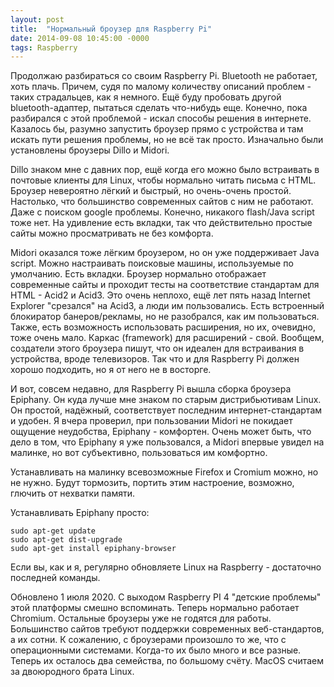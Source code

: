 ```yaml
---
layout: post
title:  "Нормальный броузер для Raspberry Pi"
date: 2014-09-08 10:45:00 -0000
tags: Raspberry 
---
```


Продолжаю разбираться со своим Raspberry Pi. Bluetooth не работает, хоть плачь. Причем, судя по малому количеству описаний проблем - таких страдальцев, как я немного. Ещё буду пробовать другой bluetooth-адаптер, пытаться сделать что-нибудь еще. Конечно, пока разбирался с этой проблемой - искал способы решения в интернете. Казалось бы, разумно запустить броузер прямо с устройства и там искать пути решения проблемы, но не всё так просто. Изначально были установлены броузеры Dillo и Midori. 

Dillo знаком мне с давних пор, ещё когда его можно было встраивать в почтовые клиенты для Linux, чтобы нормально читать письма с HTML. Броузер невероятно лёгкий и быстрый, но очень-очень простой. Настолько, что большинство современных сайтов с ним не работают. Даже с поиском google проблемы. Конечно, никакого flash/Java script тоже нет. На удивление есть вкладки, так что действительно простые сайты можно просматривать не без комфорта.

Midori оказался тоже лёгким броузером, но он уже поддерживает Java script. Можно настраивать поисковые машины, используемые по умолчанию. Есть вкладки. Броузер нормально отображает современные сайты и проходит тесты на соответствие стандартам для HTML - Acid2 и Acid3. Это очень неплохо, ещё лет пять назад Internet Explorer "срезался" на Acid3, а люди им пользовались. Есть встроенный блокиратор банеров/рекламы, но не разобрался, как им пользоваться. Также, есть возможность использовать расширения, но их, очевидно, тоже очень мало. Каркас (framework) для расширений - свой. Вообщем, создатели этого броузера пишут, что он идеален для встраивания в устройства, вроде телевизоров. Так что и для Raspberry Pi должен хорошо подходить, но я от него не в восторге.

И вот, совсем недавно, для Raspberry Pi вышла сборка броузера Epiphany. Он куда лучше мне знаком по старым дистрибьютивам Linux. Он простой, надёжный, соответствует последним интернет-стандартам и удобен. Я вчера проверил, при пользовании Midori не покидает ощущение неудобства, Epiphany - комфортен. Очень может быть, что дело в том, что Epiphany я уже пользовался, а Midori впервые увидел на малинке, но вот субъективно, пользоваться им комфортно.

Устанавливать на малинку всевозможные Firefox и Cromium можно, но не нужно. Будут тормозить, портить этим настроение, возможно, глючить от нехватки памяти.

Устанавливать Epiphany просто:

    sudo apt-get update
    sudo apt-get dist-upgrade
    sudo apt-get install epiphany-browser

Если вы, как и я, регулярно обновляете Linux на Raspberry - достаточно последней команды.

Обновлено 1 июля 2020. С выходом Raspberry PI 4 "детские проблемы" этой платформы смешно вспоминать. Теперь нормально работает Chromium. Остальные броузеры уже не годятся для работы. Большинство сайтов требуют поддержки современных веб-стандартов, а их сотни. К сожалению, с броузерами произошло то же, что с операционными системами. Когда-то их было много и все разные. Теперь их осталось два семейства, по большому счёту. MacOS считаем за двоюродного брата Linux.